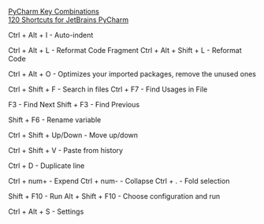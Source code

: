 [PyCharm Key Combinations](https://keycombiner.com/collections/pycharm/)    
[120 Shortcuts for JetBrains PyCharm](https://shortcutworld.com/PyCharm/win/JetBrains-PyCharm_Shortcuts)

Ctrl + Alt + I - Auto-indent

Ctrl + Alt + L - Reformat Code Fragment﻿
Ctrl + Alt + Shift + L - Reformat Code

Ctrl + Alt + O - Optimizes your imported packages, remove the unused ones

Ctrl + Shift + F - Search in files
Ctrl + F7 - Find Usages in File

F3 - Find Next
Shift + F3 - Find Previous

Shift + F6 - Rename variable

Ctrl + Shift + Up/Down - Move up/down

Ctrl + Shift + V - Paste from history

Ctrl + D - Duplicate line

Ctrl + num+ - Expend
Ctrl + num- - Collapse
Ctrl + . - Fold selection

Shift + F10 - Run
Alt + Shift + F10 - Choose configuration and run

Ctrl + Alt + S - Settings

